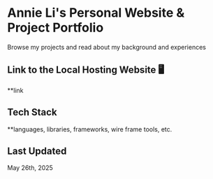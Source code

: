 # Annie Li's Personal Website & Project Portfolio 

Browse my projects and read about my background and experiences 

## Link to the Local Hosting Website 🖥️

**link

## Tech Stack 

**languages, libraries, frameworks, wire frame tools, etc. 

## Last Updated 
May 26th, 2025
